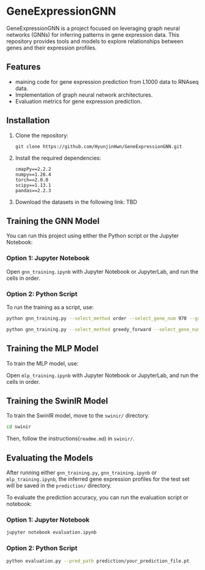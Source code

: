 # GeneExpressionGNN

GeneExpressionGNN is a project focused on leveraging graph neural networks (GNNs) for inferring patterns in gene expression data. 
This repository provides tools and models to explore relationships between genes and their expression profiles.

## Features

- maining code for gene expression prediction from L1000 data to RNAseq data.
- Implementation of graph neural network architectures.
- Evaluation metrics for gene expression prediction.

## Installation

1. Clone the repository:
    ```
    git clone https://github.com/HyunjinHwn/GeneExpressionGNN.git
    ```
2. Install the required dependencies:
    ```
    cmapPy==2.2.2
    numpy==1.26.4
    torch==2.0.0
    scipy==1.13.1
    pandas==2.2.3
    ```
3. Download the datasets in the following link:
    TBD

## Training the GNN Model

You can run this project using either the Python script or the Jupyter Notebook:


### Option 1: Jupyter Notebook

Open `gnn_training.ipynb` with Jupyter Notebook or JupyterLab, and run the cells in order.  

### Option 2: Python Script

To run the training as a script, use:

```bash
python gnn_training.py --select_method order --select_gene_num 970 --graph cos50_Lfull_Nposneg --lr 0.0005 --gpu 0 --loss L1

python gnn_training.py --select_method greedy_forward --select_gene_num 108 --graph cos50_Lfull_Nposneg --lr 0.0005 --gpu 0 --loss L1
```

## Training the MLP Model

To train the MLP model, use:

Open `mlp_training.ipynb` with Jupyter Notebook or JupyterLab, and run the cells in order.  

## Training the SwinIR Model

To train the SwinIR model, move to the `swinir/` directory.

```bash
cd swinir
```

Then, follow the instructions(`readme.md`) in `swinir/`.


## Evaluating the Models

After running either `gnn_training.py`, `gnn_training.ipynb` or `mlp_training.ipynb`, the inferred gene expression profiles for the test set will be saved in the `prediction/` directory.

To evaluate the prediction accuracy, you can run the evaluation script or notebook:

### Option 1: Jupyter Notebook

```bash
jupyter notebook evaluation.ipynb
```

### Option 2: Python Script
```bash
python evaluation.py --pred_path prediction/your_prediction_file.pt
```
